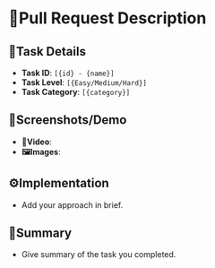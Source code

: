 # 🚀Pull Request Description

## 📝Task Details

- **Task ID**: `[{id} - {name}]`
- **Task Level**: `[{Easy/Medium/Hard}]`
- **Task Category**: `[{category}]`

## 📸Screenshots/Demo

- **🎥Video**:
- **🖼️Images**:

## ⚙️Implementation
- Add your approach in brief.

## 📝Summary
- Give summary of the task you completed.
